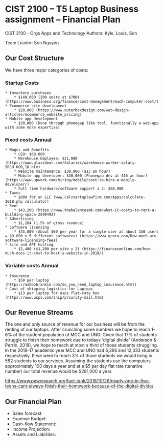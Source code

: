 # CIST 2100 – T5 Laptop Business assignment – Financial Plan
CIST 2100 - Orgs Apps and Technology
Authors: Kyle, Louis, Son

Team Leader: Son Nguyen

## Our Cost Structure
We have three major categories of costs:

### Startup Costs
	* Inventory purchases
		* $140,000 (200 units at $700) (https://www.business.org/finance/cost-management/much-computer-cost/)
	* Ecommerce site development
		* $20,000 (https://www.outerboxdesign.com/web-design-articles/ecommerce_website_pricing)
	* Mobile app development
		* $30,000 (Done through phonegap like tool, functionally a web-app with some more expertise)

### Fixed costs Annual
	* Wages and Benefits
		* CEO: $60,000
		* Warehouse Employee: $31,000  (https://www.glassdoor.com/Salaries/warehouse-worker-salary-SRCH_KO0,16.htm)
		* Website maintenance: $30,000 ($13 an hour)
		* Mobile app developer: $30,000 (Phonegap dev at $16 an hour)  (https://www.upwork.com/hiring/mobile/cost-to-hire-a-mobile-developer/)
		* Full time hardware/software support x 2: $60,000 
	* Taxes
		* $808 for an LLC (www.calstartuplawfirm.com/Apps/calculate-2018.php calculator)
	* Rent
		* $43,200 (https://www.thebalancesmb.com/what-it-costs-to-rent-a-building-space-2890493)
	* Advertising
		* $1,264 (1.5% of gross revenue) 
	* Software licensing
		* $45,000 (About $60 per year for a single user at about 150 users = $9.000 x 5 different softwares) (https://www.quora.com/How-much-are-software-licensing-fees)
	* Site and API hosting
		* $2,400 ($1,200 per site x 2) (https://financesonline.com/how-much-does-it-cost-to-host-a-website-in-2018/)
### Variable costs Annual
	* Insurance
		* $50 per laptop (https://askbobrankin.com/do_you_need_laptop_insurance.html)
	* Cost of shipping logistics for Laptops
		* $13 per laptop for usps flat-rate box (https://www.usps.com/ship/priority-mail.htm)

## Our Revenue Streams

The one and only source of revenue for our business will be from the renting of our laptops. After crunching some numbers we hope to reach
1-6% of the student population of MCC and UNO. Given that 17% of students struggle to finish their homework due to todays 'digital divide'
(Anderson & Perrin, 2018),
we hope to reach at most a third of those students struggling. In the 2016-17 academic year MCC and UNO had 6,396 and 12,333 students
respectively. If we were to reach 3% of those students we would bring in 562 students to our services. Assuming the students use the
computers approximately 100 days a year and at a $5 per day flat rate (tenative number) our total revenue would be $281,000 a year. 

https://www.pewresearch.org/fact-tank/2018/10/26/nearly-one-in-five-teens-cant-always-finish-their-homework-because-of-the-digital-divide/



## Our Financial Plan
* Sales forecast: 
* Expense Budget: 
* Cash-flow Statement: 
* Income Projection: 
* Assets and Liabilities: 
